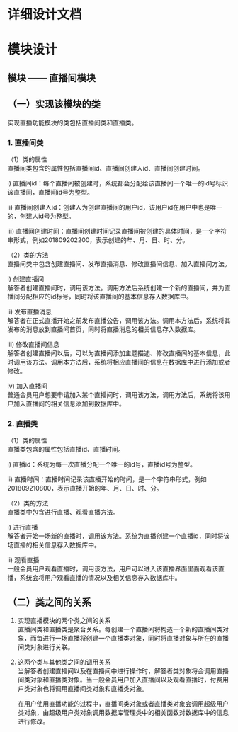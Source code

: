 # 详细设计文档  
  
# 模块设计  

## 模块 —— 直播间模块  

## （一）实现该模块的类  
  实现直播功能模块的类包括直播间类和直播类。  
  
### 1. 直播间类  
（1）类的属性  
  直播间类包含的属性包括直播间id、直播间创建人id、直播间创建时间。  
      
  i) 直播间id：每个直播间被创建时，系统都会分配给该直播间一个唯一的id号标识该直播间，直播间id号为整型。 
      
  ii) 直播间创建人id：创建人为创建直播间的用户id，该用户id在用户中也是唯一的，创建人id号为整型。  
      
  iii) 直播间创建时间：直播间创建时间记录直播间被创建的具体时间，是一个字符串形式，例如201809202200，表示创建的年、月、日、时、分。  
       
（2）类的方法  
    直播间类中包含创建直播间、发布直播消息、修改直播间信息、加入直播间方法。  
      
  i) 创建直播间  
    解答者创建直播间时，调用该方法。调用方法后系统创建一个新的直播间，并为直播间分配相应的id标号，同时将该直播间的基本信息存入数据库中。   
      
  ii) 发布直播消息    
    解答者在正式直播开始之前发布直播公告，调用该方法。调用本方法后，系统将其发布的消息放到直播间首页，同时将直播消息的相关信息存入数据库。  
      
  iii) 修改直播间信息    
    解答者创建直播间以后，可以为直播间添加主题描述、修改直播间的基本信息，此时调用该方法。调用本方法后，系统将相应直播间的信息在数据库中进行添加或者修改。  
      
  iv) 加入直播间  
    普通会员用户想要申请加入某个直播间时，调用该方法，调用方法后，系统将该用户加入直播间的相关信息添加到数据库中。  
    
### 2. 直播类  
（1）类的属性  
  直播类包含的属性包括直播id、直播时间。  
      
  i) 直播id：系统为每一次直播分配一个唯一的id号，直播id号为整型。  
      
  ii) 直播时间：直播时间记录该直播开始的时间，是一个字符串形式，例如201809210800，表示直播开始的年、月、日、时、分。  
      
（2）类的方法  
    直播类中包含进行直播、观看直播方法。  
      
  i) 进行直播  
    解答者开始一场新的直播时，调用该方法。系统为直播创建一个直播id，同时将该场直播的相关信息存入数据库中。  
      
  ii) 观看直播  
    一般会员用户观看直播时，调用该方法，用户可以进入该直播界面里面观看该直播，系统会将用户观看直播的情况以及相关信息存入数据库中。  

## （二）类之间的关系  
1. 实现直播模块的两个类之间的关系  
    直播间类和直播类是聚合关系。每创建一个直播间将构造一个新的直播间类对象，而每进行一场直播将创建一个直播类对象，同时将直播对象与所在的直播间类对象进行关联。  
      
2. 这两个类与其他类之间的调用关系  
    当解答者创建直播间以及在直播间中进行操作时，解答者类对象将会调用直播间类对象和直播类对象。当一般会员用户加入直播间以及观看直播时，付费用户类对象也将调用直播间类对象和直播类对象。  
    
    在用户使用直播功能的过程中，直播间类对象或者直播类对象会调用超级用户类对象，由超级用户类对象调用数据库管理类中的相关函数对数据库中的信息进行修改。
